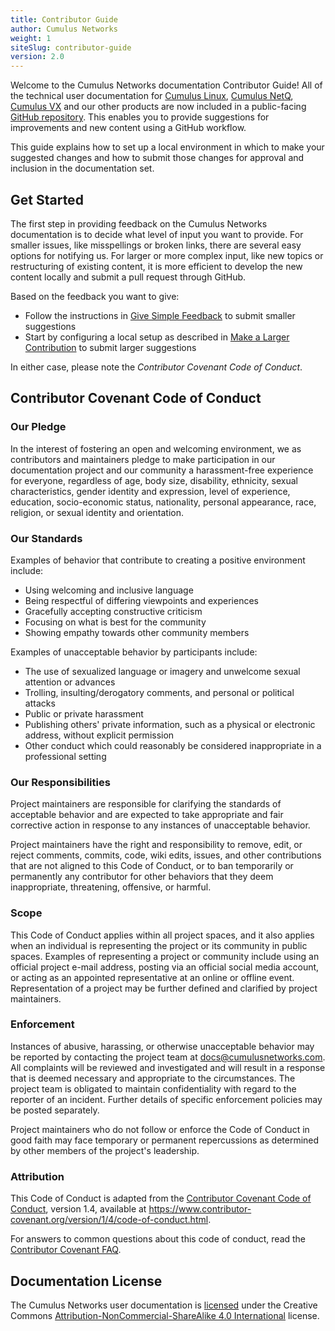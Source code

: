 ```yaml
---
title: Contributor Guide
author: Cumulus Networks
weight: 1
siteSlug: contributor-guide
version: 2.0
---
```

Welcome to the Cumulus Networks documentation Contributor Guide!
All of the technical user documentation for [Cumulus Linux](/cumulus-linux/),
[Cumulus NetQ](/cumulus-netq/), [Cumulus VX](/cumulus-vx/) and our other products are now included in a public-facing [GitHub repository](https://github.com/CumulusNetworks/docs). This enables you to provide suggestions for improvements and new content using a GitHub workflow.

This guide explains how to set up a local environment in which to make your suggested changes and how to submit those changes for approval and inclusion in the documentation set.

## Get Started

The first step in providing feedback on the Cumulus Networks documentation is to decide what level of input you want to provide. For smaller issues, like misspellings or broken links, there are several easy options for notifying us. For larger or more complex input, like new topics or restructuring of existing content, it is more efficient to develop the new content locally and submit a pull request through GitHub.

Based on the feedback you want to give:

- Follow the instructions in [Give Simple Feedback](../Give-Simple-Feedback) to submit smaller suggestions
- Start by configuring a local setup as described in [Make a Larger Contribution](../Make-a-Larger-Contribution) to submit larger suggestions

In either case, please note the *Contributor Covenant Code of Conduct*.

## Contributor Covenant Code of Conduct

### Our Pledge

In the interest of fostering an open and welcoming environment, we as
contributors and maintainers pledge to make participation in our documentation project and our community a harassment-free experience for everyone, regardless of age, body size, disability, ethnicity, sexual characteristics, gender identity and expression, level of experience, education, socio-economic status, nationality, personal
appearance, race, religion, or sexual identity and orientation.

### Our Standards

Examples of behavior that contribute to creating a positive environment
include:

- Using welcoming and inclusive language
- Being respectful of differing viewpoints and experiences
- Gracefully accepting constructive criticism
- Focusing on what is best for the community
- Showing empathy towards other community members

Examples of unacceptable behavior by participants include:

- The use of sexualized language or imagery and unwelcome sexual attention or
  advances
- Trolling, insulting/derogatory comments, and personal or political attacks
- Public or private harassment
- Publishing others' private information, such as a physical or electronic
  address, without explicit permission
- Other conduct which could reasonably be considered inappropriate in a
  professional setting

### Our Responsibilities

Project maintainers are responsible for clarifying the standards of acceptable
behavior and are expected to take appropriate and fair corrective action in
response to any instances of unacceptable behavior.

Project maintainers have the right and responsibility to remove, edit, or
reject comments, commits, code, wiki edits, issues, and other contributions
that are not aligned to this Code of Conduct, or to ban temporarily or
permanently any contributor for other behaviors that they deem inappropriate,
threatening, offensive, or harmful.

### Scope

This Code of Conduct applies within all project spaces, and it also applies when an individual is representing the project or its community in public spaces. Examples of representing a project or community include using an official project e-mail address, posting via an official social media account, or acting as an appointed representative at an online or offline event. Representation of a project may be further defined and clarified by project maintainers.

### Enforcement

Instances of abusive, harassing, or otherwise unacceptable behavior may be
reported by contacting the project team at [docs@cumulusnetworks.com](mailto:docs@cumulusnetworks.com). All complaints will be reviewed and investigated and will result in a response that is deemed necessary and appropriate to the circumstances. The project team is obligated to maintain confidentiality with regard to the reporter of an incident. Further details of specific enforcement policies may be posted separately.

Project maintainers who do not follow or enforce the Code of Conduct in good
faith may face temporary or permanent repercussions as determined by other
members of the project's leadership.

### Attribution

This Code of Conduct is adapted from the [Contributor Covenant Code of Conduct](https://www.contributor-covenant.org), version 1.4, available at https://www.contributor-covenant.org/version/1/4/code-of-conduct.html.

For answers to common questions about this code of conduct, read the
[Contributor Covenant FAQ](https://www.contributor-covenant.org/faq).

## Documentation License

The Cumulus Networks user documentation is [licensed](/license/) under the Creative Commons [Attribution-NonCommercial-ShareAlike 4.0 International](http://github.com/idleberg/Creative-Commons-Markdown/blob/master/4.0/by-nc-sa.markdown) license.
